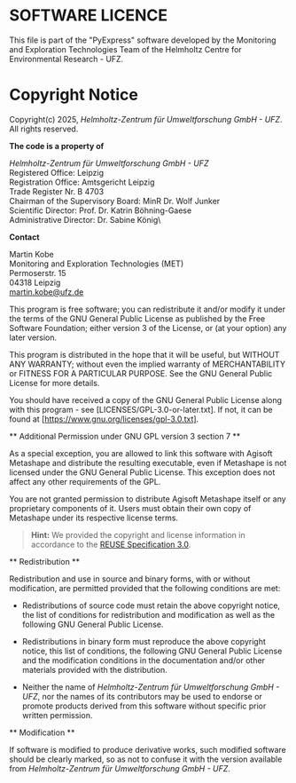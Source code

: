 <!--
SPDX-FileCopyrightText: 2025 Helmholtz-Zentrum für Umweltforschung GmbH - UFZ

SPDX-License-Identifier: GPL-3.0-or-later
-->

# SOFTWARE LICENCE

This file is part of the "PyExpress" software developed by
the Monitoring and Exploration Technologies Team of the Helmholtz Centre for Environmental
Research - UFZ.

# Copyright Notice

Copyright(c) 2025, *Helmholtz-Zentrum für Umweltforschung GmbH - UFZ*. All rights reserved.


**The code is a property of**

*Helmholtz-Zentrum für Umweltforschung GmbH - UFZ*\
Registered Office: Leipzig\
Registration Office: Amtsgericht Leipzig\
Trade Register Nr. B 4703\
Chairman of the Supervisory Board: MinR Dr. Wolf Junker\
Scientific Director: Prof. Dr. Katrin Böhning-Gaese\
Administrative Director: Dr. Sabine König\

**Contact**

Martin Kobe\
Monitoring and Exploration Technologies (MET)\
Permoserstr. 15\
04318 Leipzig\
martin.kobe@ufz.de

This program is free software; you can redistribute it and/or modify it
under the terms of the GNU General Public License as published by the
Free Software Foundation; either version 3 of the License, or (at your
option) any later version.

This program is distributed in the hope that it will be useful, but
WITHOUT ANY WARRANTY; without even the implied warranty of
MERCHANTABILITY or FITNESS FOR A PARTICULAR PURPOSE. See the GNU General
Public License for more details.

You should have received a copy of the GNU General Public License along
with this program - see [LICENSES/GPL-3.0-or-later.txt]. If not, it can be found at
[https://www.gnu.org/licenses/gpl-3.0.txt].


** Additional Permission under GNU GPL version 3 section 7 **

As a special exception, you are allowed to link this software with Agisoft Metashape 
and distribute the resulting executable, even if Metashape is not licensed under the 
GNU General Public License. This exception does not affect any other requirements of the GPL.

You are not granted permission to distribute Agisoft Metashape itself 
or any proprietary components of it. Users must obtain their own copy of 
Metashape under its respective license terms.


> **Hint:** We provided the copyright and license information in accordance to
> the [REUSE Specification 3.0](https://reuse.software/spec/).

** Redistribution **

Redistribution and use in source and binary forms, with or without
modification, are permitted provided that the following conditions are
met:

- Redistributions of source code must retain the above copyright notice,
the list of conditions for redistribution and modification as well as the
following GNU General Public License.

- Redistributions in binary form must reproduce the above copyright
notice, this list of conditions, the following GNU General Public License
and the modification conditions in the documentation and/or other materials
provided with the distribution.

- Neither the name of *Helmholtz-Zentrum für Umweltforschung GmbH - UFZ*,
nor the names of its contributors may be used to endorse or promote products
derived from this software without specific prior written permission.

** Modification **

If software is modified to produce derivative works, such modified
software should be clearly marked, so as not to confuse it with the
version available from *Helmholtz-Zentrum für Umweltforschung GmbH -
UFZ*.